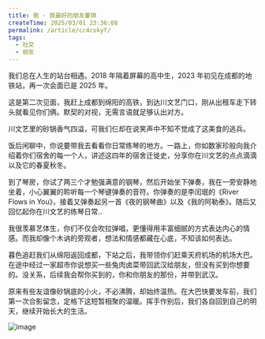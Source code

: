 ```yaml
---
title: 致 · 我最好的朋友董锦
createTime: 2025/03/01 23:36:08
permalink: /article/cc4cskyf/
tags:
  - 社交
  - 朋友
---
```


我们总在人生的站台相遇。2018 年隔着屏幕的高中生，2023 年初见在成都的地铁站，再一次会面已是 2025 年。

这是第二次见面，我赶上成都到绵阳的高铁，到达川文艺门口，刚从出租车走下转头就看见你们俩。默契的对视，无需言语就足够认出对方。

川文艺里的砂锅香气四溢，可我们仨却在说笑声中不知不觉成了这美食的逃兵。

饭后闲聊中，你说要带我去看看你日常练琴的地方。一路上，你如数家珍般向我介绍着你们宿舍的每一个人，讲述这四年的宿舍迁徙史，分享你在川文艺的点点滴滴以及它的春夏秋冬。

到了琴房，你试了两三个才勉强满意的钢琴，然后开始坐下弹奏，我在一旁安静地坐着，小心翼翼的聆听每一个琴键弹奏的音符。你弹奏的是李闰珉的《River Flows in You》，接着又弹奏起另一首《夜的钢琴曲》以及《我的阿勒泰》。随后又回忆起你在川文艺的练琴日常..

我很羡慕艺体生，你们不仅会吹拉弹唱，更懂得用丰富细腻的方式表达内心的情感。而我却像个木讷的旁观者，想法和情感都藏在心底，不知该如何表达。

暮色追赶我们从绵阳返回成都，下站之后，我带领你们赶乘天府机场的机场大巴。在途中经过一家超市你说想买一些兔肉卤菜带回武汉给朋友，但没有买到你想要的。没关系，后续我会帮你买到的，你和你朋友的那份，并带到武汉。

原来有些友谊像砂锅底的小火，不必沸腾，却始终温热。在大巴快要发车前，我们第一次合影留念，定格下这短暂相聚的温暖。挥手作别后，我们各自回到自己的明天，继续开始长大的生活。

![image](/images/life/dj.png)